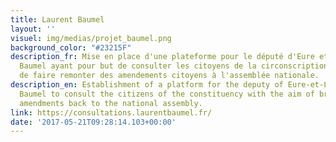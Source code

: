 ```yaml
---
title: Laurent Baumel
layout: ''
visuel: img/medias/projet_baumel.png
background_color: "#23215F"
description_fr: Mise en place d'une plateforme pour le député d'Eure et Loire, Laurent
  Baumel ayant pour but de consulter les citoyens de la circonscription dans le but
  de faire remonter des amendements citoyens à l'assemblée nationale.
description_en: Establishment of a platform for the deputy of Eure-et-Loire, Laurent
  Baumel to consult the citizens of the constituency with the aim of bringing citizen
  amendments back to the national assembly.
link: https://consultations.laurentbaumel.fr/
date: '2017-05-21T09:28:14.103+00:00'
---
```


